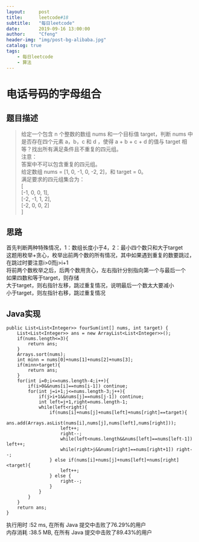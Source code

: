 ```yaml
---
layout:     post
title:      leetcode#18
subtitle:   "每日leetcode"
date:       2019-09-16 13:00:00
author:     "Cfeng"
header-img: "img/post-bg-alibaba.jpg"
catalog: true
tags:
    - 每日leetcode
    - 算法
---
```

# 电话号码的字母组合
## 题目描述
> 给定一个包含 n 个整数的数组 nums 和一个目标值 target，判断 nums 中是否存在四个元素 a，b，c 和 d ，使得 a + b + c + d 的值与 target 相等？找出所有满足条件且不重复的四元组。    
> 注意：    
> 答案中不可以包含重复的四元组。     
> 给定数组 nums = [1, 0, -1, 0, -2, 2]，和 target = 0。  
> 满足要求的四元组集合为：    
> [    
>   [-1,  0, 0, 1],   
>   [-2, -1, 1, 2],   
>   [-2,  0, 0, 2]   
> ]   
   
             
            
## 思路
首先判断两种特殊情况，1：数组长度小于4，2：最小四个数只和大于target    
这题用枚举+贪心，枚举出前两个数的所有情况，其中如果遇到重复的数要跳过，在跳过时要注意i>0而j>i+1    
将前两个数枚举之后，后两个数用贪心，左右指针分别指向第一个与最后一个    
如果四数和等于target，则存储    
大于target，则右指针左移，跳过重复情况，说明最后一个数太大要减小    
小于target，则左指针右移，跳过重复情况        
  
  
## Java实现     
```   
public List<List<Integer>> fourSum(int[] nums, int target) {
    List<List<Integer>> ans = new ArrayList<List<Integer>>();
    if(nums.length<=3){
        return ans;
    }
    Arrays.sort(nums);
    int minn = nums[0]+nums[1]+nums[2]+nums[3];
    if(minn>target){
        return ans;
    }
    for(int i=0;i<=nums.length-4;i++){
        if(i>0&&nums[i]==nums[i-1]) continue;
        for(int j=i+1;j<=nums.length-3;j++){
            if(j>i+1&&nums[j]==nums[j-1]) continue;
            int left=j+1,right=nums.length-1;
            while(left<right){
                if(nums[i]+nums[j]+nums[left]+nums[right]==target){
                    ans.add(Arrays.asList(nums[i],nums[j],nums[left],nums[right]));
                    left++;
                    right--;
                    while(left<nums.length&&nums[left]==nums[left-1]) left++;
                    while(right>j&&nums[right]==nums[right+1]) right--;
                } else if(nums[i]+nums[j]+nums[left]+nums[right]<target){
                    left++;
                } else {
                    right--;
                }
            }
        }
    }
    return ans;
}
```      

执行用时 :52 ms, 在所有 Java 提交中击败了76.29%的用户   
内存消耗 :38.5 MB, 在所有 Java 提交中击败了89.43%的用户        
